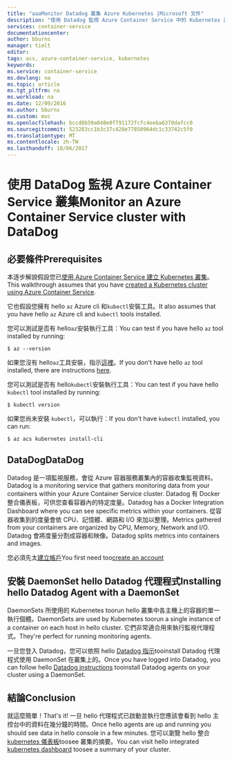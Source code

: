 ```yaml
---
title: "aaaMonitor Datadog 叢集 Azure Kubernetes |Microsoft 文件"
description: "使用 Datadog 監視 Azure Container Service 中的 Kubernetes 叢集"
services: container-service
documentationcenter: 
author: bburns
manager: timlt
editor: 
tags: acs, azure-container-service, kubernetes
keywords: 
ms.service: container-service
ms.devlang: na
ms.topic: article
ms.tgt_pltfrm: na
ms.workload: na
ms.date: 12/09/2016
ms.author: bburns
ms.custom: mvc
ms.openlocfilehash: bccd8b59a048e0f791172fcfc4eeba6370dafcc0
ms.sourcegitcommit: 523283cc1b3c37c428e77850964dc1c33742c5f0
ms.translationtype: MT
ms.contentlocale: zh-TW
ms.lasthandoff: 10/06/2017
---
```

# <a name="monitor-an-azure-container-service-cluster-with-datadog"></a><span data-ttu-id="b2f71-103">使用 DataDog 監視 Azure Container Service 叢集</span><span class="sxs-lookup"><span data-stu-id="b2f71-103">Monitor an Azure Container Service cluster with DataDog</span></span>

## <a name="prerequisites"></a><span data-ttu-id="b2f71-104">必要條件</span><span class="sxs-lookup"><span data-stu-id="b2f71-104">Prerequisites</span></span>
<span data-ttu-id="b2f71-105">本逐步解說假設您已[使用 Azure Container Service 建立 Kubernetes 叢集](container-service-kubernetes-walkthrough.md)。</span><span class="sxs-lookup"><span data-stu-id="b2f71-105">This walkthrough assumes that you have [created a Kubernetes cluster using Azure Container Service](container-service-kubernetes-walkthrough.md).</span></span>

<span data-ttu-id="b2f71-106">它也假設您擁有 hello `az` Azure cli 和`kubectl`安裝工具。</span><span class="sxs-lookup"><span data-stu-id="b2f71-106">It also assumes that you have hello `az` Azure cli and `kubectl` tools installed.</span></span>

<span data-ttu-id="b2f71-107">您可以測試是否有 hello`az`安裝執行工具：</span><span class="sxs-lookup"><span data-stu-id="b2f71-107">You can test if you have hello `az` tool installed by running:</span></span>

```console
$ az --version
```

<span data-ttu-id="b2f71-108">如果您沒有 hello`az`工具安裝，指示[這裡](https://github.com/azure/azure-cli#installation)。</span><span class="sxs-lookup"><span data-stu-id="b2f71-108">If you don't have hello `az` tool installed, there are instructions [here](https://github.com/azure/azure-cli#installation).</span></span>

<span data-ttu-id="b2f71-109">您可以測試是否有 hello`kubectl`安裝執行工具：</span><span class="sxs-lookup"><span data-stu-id="b2f71-109">You can test if you have hello `kubectl` tool installed by running:</span></span>

```console
$ kubectl version
```

<span data-ttu-id="b2f71-110">如果您尚未安裝 `kubectl`，可以執行︰</span><span class="sxs-lookup"><span data-stu-id="b2f71-110">If you don't have `kubectl` installed, you can run:</span></span>

```console
$ az acs kubernetes install-cli
```

## <a name="datadog"></a><span data-ttu-id="b2f71-111">DataDog</span><span class="sxs-lookup"><span data-stu-id="b2f71-111">DataDog</span></span>
<span data-ttu-id="b2f71-112">Datadog 是一項監視服務，會從 Azure 容器服務叢集內的容器收集監視資料。</span><span class="sxs-lookup"><span data-stu-id="b2f71-112">Datadog is a monitoring service that gathers monitoring data from your containers within your Azure Container Service cluster.</span></span> <span data-ttu-id="b2f71-113">Datadog 有 Docker 整合儀表板，可供您查看容器內的特定度量。</span><span class="sxs-lookup"><span data-stu-id="b2f71-113">Datadog has a Docker Integration Dashboard where you can see specific metrics within your containers.</span></span> <span data-ttu-id="b2f71-114">從容器收集到的度量會依 CPU、記憶體、網路和 I/O 來加以整理。</span><span class="sxs-lookup"><span data-stu-id="b2f71-114">Metrics gathered from your containers are organized by CPU, Memory, Network and I/O.</span></span> <span data-ttu-id="b2f71-115">Datadog 會將度量分割成容器和映像。</span><span class="sxs-lookup"><span data-stu-id="b2f71-115">Datadog splits metrics into containers and images.</span></span>

<span data-ttu-id="b2f71-116">您必須先太[建立帳戶](https://www.datadoghq.com/lpg/)</span><span class="sxs-lookup"><span data-stu-id="b2f71-116">You first need too[create an account](https://www.datadoghq.com/lpg/)</span></span>

## <a name="installing-hello-datadog-agent-with-a-daemonset"></a><span data-ttu-id="b2f71-117">安裝 DaemonSet hello Datadog 代理程式</span><span class="sxs-lookup"><span data-stu-id="b2f71-117">Installing hello Datadog Agent with a DaemonSet</span></span>
<span data-ttu-id="b2f71-118">DaemonSets 所使用的 Kubernetes toorun hello 叢集中各主機上的容器的單一執行個體。</span><span class="sxs-lookup"><span data-stu-id="b2f71-118">DaemonSets are used by Kubernetes toorun a single instance of a container on each host in hello cluster.</span></span>
<span data-ttu-id="b2f71-119">它們非常適合用來執行監視代理程式。</span><span class="sxs-lookup"><span data-stu-id="b2f71-119">They're perfect for running monitoring agents.</span></span>

<span data-ttu-id="b2f71-120">一旦您登入 Datadog，您可以依照 hello [Datadog 指示](https://app.datadoghq.com/account/settings#agent/kubernetes)tooinstall Datadog 代理程式使用 DaemonSet 在叢集上的。</span><span class="sxs-lookup"><span data-stu-id="b2f71-120">Once you have logged into Datadog, you can follow hello [Datadog instructions](https://app.datadoghq.com/account/settings#agent/kubernetes) tooinstall Datadog agents on your cluster using a DaemonSet.</span></span>

## <a name="conclusion"></a><span data-ttu-id="b2f71-121">結論</span><span class="sxs-lookup"><span data-stu-id="b2f71-121">Conclusion</span></span>
<span data-ttu-id="b2f71-122">就這麼簡單！</span><span class="sxs-lookup"><span data-stu-id="b2f71-122">That's it!</span></span> <span data-ttu-id="b2f71-123">一旦 hello 代理程式已啟動並執行您應該會看到 hello 主控台中的資料在幾分鐘的時間。</span><span class="sxs-lookup"><span data-stu-id="b2f71-123">Once hello agents are up and running you should see data in hello console in a few minutes.</span></span> <span data-ttu-id="b2f71-124">您可以瀏覽 hello 整合[kubernetes 儀表板](https://app.datadoghq.com/screen/integration/kubernetes)toosee 叢集的摘要。</span><span class="sxs-lookup"><span data-stu-id="b2f71-124">You can visit hello integrated [kubernetes dashboard](https://app.datadoghq.com/screen/integration/kubernetes) toosee a summary of your cluster.</span></span>
